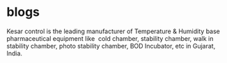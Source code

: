 # blogs
Kesar control is the leading manufacturer of Temperature &amp; Humidity base pharmaceutical equipment like  cold chamber, stability chamber, walk in stability chamber, photo stability chamber, BOD Incubator, etc in Gujarat, India.
